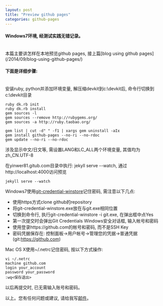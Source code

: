 ```yaml
---
layout: post
title: "Preview github pages"
categories: github-pages
---
```

#### Windows7环境, 经测试实践无错记录。
<br />
本篇主要讲怎样在本地预览github pages, 接上篇[blog using github pages](/2014/09/blog-using-github-pages/)

#### 下面是详细步骤:
<br />
安装ruby, python并添加环境变量, 解压缩devkit到c:\devkit后, 命令行切换到c:\devkit目录

    ruby dk.rb init
    ruby dk.rb install
    gem sources -l
    gem sources --remove http://rubygems.org/
    gem sources -a http://ruby.taobao.org/

    gem list | cut -d" " -f1 | xargs gem uninstall -aIx
    gem install github-pages --no-ri --no-rdoc
    gem update --no-ri --no-rdoc

涉及显示中文/日文等, 需设置LANG和LC_ALL两个环境变量, 其值均为zh_CN.UTF-8

在yinwer81.gitub.com目录中执行: jekyll serve --watch, 通过http://localhost:4000访问预览

    jekyll serve --watch

Windows7使用[git-credential-winstore](/downloads/git-credential-winstore.exe)记住密码, 需注意以下几点:

* 使用https方式clone github的repository
* 将git-credential-winstore.exe放在与git.exe相同位置
* 切换到命令行, 执行git-credential-winstore -i git.exe, 在弹出框中点Yes
* 第一次提交时会弹出Git Credentials Windows安全对话框, 输入帐号和密码
* 使用登录https://github.com的帐号和密码, 而不是SSH Key
* 密码凭据保存在: 控制面板->用户帐号->管理您的凭据->普通凭据(git:https://github.com)

Mac OS X使用~/.netrc记住密码, 按以下方式操作:

    vi ~/.netrc
    machine github.com
    login your_account
    password your_password
    :wq<保存退出>

以后再提交时, 已无需输入账号和密码。

以上。您有任何问题或建议, 请给我写[邮件](mailto:yinwer81@gmail.com)。

